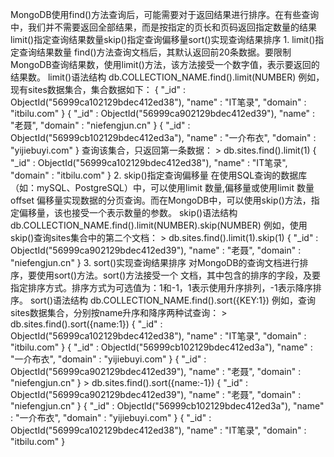MongoDB使用find()方法查询后，可能需要对于返回结果进行排序。在有些查询中，我们并不需要返回全部结果，而是按指定的页长和页码返回指定数量的结果
limit()指定查询结果数量skip()指定查询偏移量sort()实现查询结果排序 1. limit()指定查询结果数量
find()方法查询文档后，其默认返回前20条数据。要限制MongoDB查询结果数，使用limit()方法，该方法接受一个数字值，表示要返回的结果数。
limit()语法结构 db.COLLECTION_NAME.find().limit(NUMBER) 例如，现有sites数据集合，集合数据如下： {
"_id" : ObjectId("56999ca102129bdec412ed38"), "name" : "IT笔录", "domain" :
"itbilu.com" } { "_id" : ObjectId("56999ca902129bdec412ed39"), "name" : "老聂",
"domain" : "niefengjun.cn" } { "_id" : ObjectId("56999cb102129bdec412ed3a"),
"name" : "一介布衣", "domain" : "yijiebuyi.com" } 查询该集合，只返回第一条数据： >
db.sites.find().limit(1) { "_id" : ObjectId("56999ca102129bdec412ed38"),
"name" : "IT笔录", "domain" : "itbilu.com" } 2. skip()指定查询偏移量
在使用SQL查询的数据库（如：mySQL、PostgreSQL）中，可以使用limit 数量,偏移量或使用limit 数量 offset
偏移量实现数据的分页查询。而在MongoDB中，可以使用skip()方法，指定偏移量，该也接受一个表示数量的参数。 skip()语法结构
db.COLLECTION_NAME.find().limit(NUMBER).skip(NUMBER)
例如，使用skip()查询sites集合中的第二个文档： > db.sites.find().limit(1).skip(1) { "_id" :
ObjectId("56999ca902129bdec412ed39"), "name" : "老聂", "domain" :
"niefengjun.cn" } 3. sort()实现查询结果排序 对MongoDB的查询文档进行排序，要使用sort()方法。sort()方法接受一个
文档，其中包含的排序的字段，及要指定排序方式。排序方式为可选值为：1和-1，1表示使用升序排列，-1表示降序排序。 sort()语法结构
db.COLLECTION_NAME.find().sort({KEY:1}) 例如，查询sites数据集合，分别按name升序和降序两种试查询： >
db.sites.find().sort({name:1}) { "_id" : ObjectId("56999ca102129bdec412ed38"),
"name" : "IT笔录", "domain" : "itbilu.com" } { "_id" :
ObjectId("56999cb102129bdec412ed3a"), "name" : "一介布衣", "domain" :
"yijiebuyi.com" } { "_id" : ObjectId("56999ca902129bdec412ed39"), "name" :
"老聂", "domain" : "niefengjun.cn" } > db.sites.find().sort({name:-1}) { "_id" :
ObjectId("56999ca902129bdec412ed39"), "name" : "老聂", "domain" :
"niefengjun.cn" } { "_id" : ObjectId("56999cb102129bdec412ed3a"), "name" :
"一介布衣", "domain" : "yijiebuyi.com" } { "_id" :
ObjectId("56999ca102129bdec412ed38"), "name" : "IT笔录", "domain" : "itbilu.com"
}

